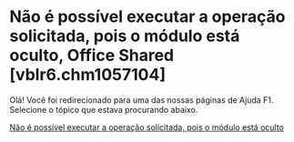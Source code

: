 
# Não é possível executar a operação solicitada, pois o módulo está oculto, Office Shared [vblr6.chm1057104]

Olá! Você foi redirecionado para uma das nossas páginas de Ajuda F1. Selecione o tópico que estava procurando abaixo.

[Não é possível executar a operação solicitada, pois o módulo está oculto](http://msdn.microsoft.com/library/c19df6f0-eaa3-ea06-9cfd-a6b2db2f7605%28Office.15%29.aspx)
